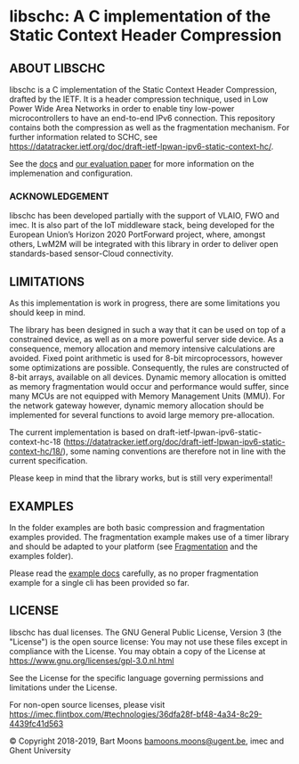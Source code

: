 # libschc: A C implementation of the Static Context Header Compression
## ABOUT LIBSCHC

libschc is a C implementation of the Static Context Header Compression, drafted by the IETF.
It is a header compression technique, used in Low Power Wide Area Networks in order to enable 
tiny low-power microcontrollers to have an end-to-end IPv6 connection. 
This repository contains both the compression as well as the fragmentation mechanism.
For further information related to SCHC, see <https://datatracker.ietf.org/doc/draft-ietf-lpwan-ipv6-static-context-hc/>.

See the [docs](/docs) and [our evaluation paper](http://hdl.handle.net/1854/LU-8613162) for more information on the implemenation and configuration.

### ACKNOWLEDGEMENT

libschc has been developed partially with the support of VLAIO, FWO and imec. It is also part of the IoT middleware stack, being developed for the European Union’s Horizon 2020 PortForward project, where, amongst others, LwM2M will be integrated with this library in order to deliver open standards-based sensor-Cloud connectivity.

## LIMITATIONS
As this implementation is work in progress, there are some limitations you should keep in mind.

The library has been designed in such a way that it can be used on top of a constrained device, as well as on a more powerful server side device. As a consequence, memory allocation and memory intensive calculations are avoided.
Fixed point arithmetic is used for 8-bit mircoprocessors, however some optimizations are possible. Consequently, the rules are constructed of 8-bit arrays, available on all devices. Dynamic memory allocation is omitted as memory fragmentation would occur and performance would suffer, since many MCUs are not equipped with Memory Management Units (MMU).
For the network gateway however, dynamic memory allocation should be implemented for several functions to avoid large memory pre-allocation.

The current implementation is based on draft-ietf-lpwan-ipv6-static-context-hc-18 (<https://datatracker.ietf.org/doc/draft-ietf-lpwan-ipv6-static-context-hc/18/>), some naming conventions are therefore not in line with the current specification.

Please keep in mind that the library works, but is still very experimental!

## EXAMPLES
In the folder examples are both basic compression and fragmentation examples provided. The fragmentation example makes use of a timer library and should be adapted to your platform (see [Fragmentation](/docs#fragmentation) and the examples folder).

Please read the [example docs](/examples#fragmentation) carefully, as no proper fragmentation example for a single cli has been provided so far.

## LICENSE
libschc has dual licenses. The GNU General Public License, Version 3 (the "License") is the open source license: You may not use these files except in compliance with the License. You may obtain a copy of the License at <https://www.gnu.org/licenses/gpl-3.0.nl.html>

See the License for the specific language governing permissions and limitations under the License.

For non-open source licenses, please visit https://imec.flintbox.com/#technologies/36dfa28f-bf48-4a34-8c29-4439fc41d563

© Copyright 2018-2019, Bart Moons <bamoons.moons@ugent.be>, imec and Ghent University
